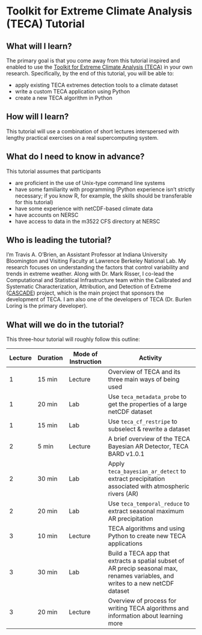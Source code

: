 # Toolkit for Extreme Climate Analysis (TECA) Tutorial

## What will I learn?
The primary goal is that you come away from this tutorial inspired and enabled to use the [Toolkit for Extreme Climate Analysis (TECA)](https://teca.readthedocs.io/en/latest/?badge=latest#) in your own research.  Specifically, by the end of this tutorial, you will be able to:

* apply existing TECA extremes detection tools to a climate dataset
* write a custom TECA application using Python
* create a new TECA algorithm in Python

## How will I learn?

This tutorial will use a combination of short lectures interspersed with lengthy practical exercises on a real supercomputing system.

## What do I need to know in advance?

This tutorial assumes that participants

* are proficient in the use of Unix-type command line systems
* have some familiarity with programming (Python experience isn’t strictly necessary; if you know R, for example, the skills should be transferable for this tutorial)
* have some experience with netCDF-based climate data
* have accounts on NERSC
* have access to data in the m3522 CFS directory at NERSC

## Who is leading the tutorial?
I’m Travis A. O’Brien, an Assistant Professor at Indiana University Bloomington and Visiting Faculty at Lawrence Berkeley National Lab.  My research focuses on understanding the factors that control variability and trends in extreme weather. Along with Dr. Mark Risser, I co-lead the Computational and Statistical Infrastructure team within the Calibrated and Systematic Characterization, Attribution, and Detection of Extreme ([CASCADE](https://cascade.lbl.gov/)) project, which is the main project that sponsors the development of TECA.  I am also one of the developers of TECA (Dr. Burlen Loring is the primary developer).

## What will we do in the tutorial?

This three-hour tutorial will roughly follow this outline:

| Lecture | Duration | Mode of Instruction | Activity |
| ------- | -------- | ------------------- | -------- |
| 1       | 15 min | Lecture | Overview of TECA and its three main ways of being used |
| 1       | 20 min | Lab | Use `teca_metadata_probe` to get the properties of a large netCDF dataset |
| 1       | 15 min | Lab | Use `teca_cf_restripe` to subselect & rewrite a dataset |
| 2       | 5 min | Lecture | A brief overview of the TECA Bayesian AR Detector, TECA BARD v1.0.1 |
| 2       | 30 min | Lab | Apply `teca_bayesian_ar_detect` to extract precipitation associated with atmospheric rivers (AR) |
| 2       | 20 min | Lab | Use `teca_temporal_reduce` to extract seasonal maximum AR precipitation |
| 3       | 10 min | Lecture | TECA algorithms and using Python to create new TECA applications |
| 3       | 30 min | Lab | Build a TECA app that extracts a spatial subset of AR precip seasonal max, renames variables, and writes to a new netCDF dataset |
| 3       | 20 min | Lecture | Overview of process for writing TECA algorithms and information about learning more |

